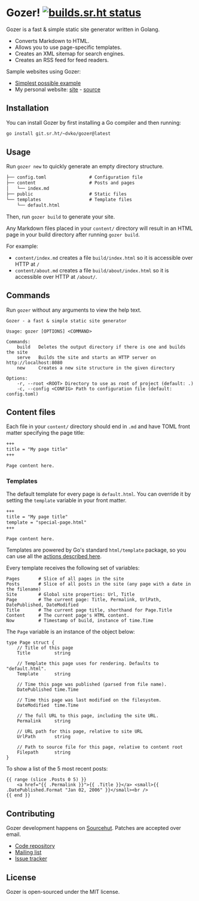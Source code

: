 # Gozer! [![builds.sr.ht status](https://builds.sr.ht/~dvko/gozer.svg)](https://builds.sr.ht/~dvko/gozer?)

Gozer is a fast & simple static site generator written in Golang.

- Converts Markdown to HTML.
- Allows you to use page-specific templates.
- Creates an XML sitemap for search engines.
- Creates an RSS feed for feed readers.

Sample websites using Gozer:

- [Simplest possible example](example/)
- My personal website: [site](https://www.dannyvankooten.com/) - [source](https://git.sr.ht/~dvko/dannyvankooten.com)


## Installation

You can install Gozer by first installing a Go compiler and then running:

```sh
go install git.sr.ht/~dvko/gozer@latest
```

## Usage

Run `gozer new` to quickly generate an empty directory structure.

```txt
├── config.toml                # Configuration file
├── content                    # Posts and pages
│   └── index.md
├── public                     # Static files
└── templates                  # Template files
    └── default.html
```

Then, run `gozer build` to generate your site.

Any Markdown files placed in your `content/` directory will result in an HTML page in your build directory after running `gozer build`.

For example:

- `content/index.md` creates a file `build/index.html` so it is accessible over HTTP at `/`
- `content/about.md` creates a file `build/about/index.html` so it is accessible over HTTP at `/about/`.


## Commands

Run `gozer` without any arguments to view the help text.

```
Gozer - a fast & simple static site generator

Usage: gozer [OPTIONS] <COMMAND>

Commands:
    build   Deletes the output directory if there is one and builds the site
    serve   Builds the site and starts an HTTP server on http://localhost:8080
    new     Creates a new site structure in the given directory

Options:
    -r, --root <ROOT> Directory to use as root of project (default: .)
    -c, --config <CONFIG> Path to configuration file (default: config.toml)
```

## Content files

Each file in your `content/` directory should end in `.md` and have TOML front matter specifying the page title:

```md
+++
title = "My page title"
+++

Page content here.
```

### Templates
The default template for every page is `default.html`. You can override it by setting the `template` variable in your front matter.

```md
+++
title = "My page title"
template = "special-page.html"
+++

Page content here.
```

Templates are powered by Go's standard `html/template` package, so you can use all the [actions described here](https://pkg.go.dev/text/template#hdr-Actions).

Every template receives the following set of variables:

```
Pages       # Slice of all pages in the site
Posts       # Slice of all posts in the site (any page with a date in the filename)
Site        # Global site properties: Url, Title
Page        # The current page: Title, Permalink, UrlPath, DatePublished, DateModified
Title       # The current page title, shorthand for Page.Title
Content     # The current page's HTML content.
Now         # Timestamp of build, instance of time.Time
```

The `Page` variable is an instance of the object below:

```
type Page struct {
    // Title of this page
    Title         string

    // Template this page uses for rendering. Defaults to "default.html".
    Template      string

    // Time this page was published (parsed from file name).
    DatePublished time.Time

    // Time this page was last modified on the filesystem.
    DateModified  time.Time

    // The full URL to this page, including the site URL.
    Permalink     string

    // URL path for this page, relative to site URL
    UrlPath       string

    // Path to source file for this page, relative to content root
    Filepath      string
}
```

To show a list of the 5 most recent posts:

```gotemplate
{{ range (slice .Posts 0 5) }}
    <a href="{{ .Permalink }}">{{ .Title }}</a> <small>{{ .DatePublished.Format "Jan 02, 2006" }}</small><br />
{{ end }}
```

## Contributing

Gozer development happens on [Sourcehut](https://sr.ht/). Patches are accepted over email.

- [Code repository](https://git.sr.ht/~dvko/gozer)
- [Mailing list](https://lists.sr.ht/~dvko/gozer-devel)
- [Issue tracker](https://todo.sr.ht/~dvko/gozer-issues)

## License

Gozer is open-sourced under the MIT license.
